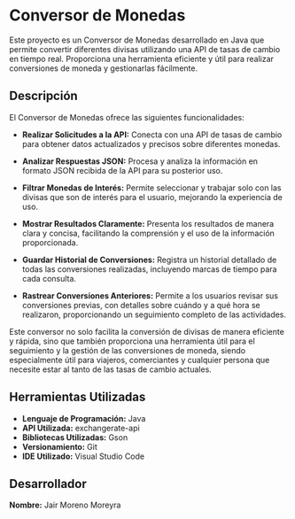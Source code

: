 # Conversor de Monedas

Este proyecto es un Conversor de Monedas desarrollado en Java que permite convertir diferentes divisas utilizando una API de tasas de cambio en tiempo real. Proporciona una herramienta eficiente y útil para realizar conversiones de moneda y gestionarlas fácilmente.

## Descripción

El Conversor de Monedas ofrece las siguientes funcionalidades:

- **Realizar Solicitudes a la API:** Conecta con una API de tasas de cambio para obtener datos actualizados y precisos sobre diferentes monedas.
  
- **Analizar Respuestas JSON:** Procesa y analiza la información en formato JSON recibida de la API para su posterior uso.

- **Filtrar Monedas de Interés:** Permite seleccionar y trabajar solo con las divisas que son de interés para el usuario, mejorando la experiencia de uso.

- **Mostrar Resultados Claramente:** Presenta los resultados de manera clara y concisa, facilitando la comprensión y el uso de la información proporcionada.

- **Guardar Historial de Conversiones:** Registra un historial detallado de todas las conversiones realizadas, incluyendo marcas de tiempo para cada consulta.

- **Rastrear Conversiones Anteriores:** Permite a los usuarios revisar sus conversiones previas, con detalles sobre cuándo y a qué hora se realizaron, proporcionando un seguimiento completo de las actividades.

Este conversor no solo facilita la conversión de divisas de manera eficiente y rápida, sino que también proporciona una herramienta útil para el seguimiento y la gestión de las conversiones de moneda, siendo especialmente útil para viajeros, comerciantes y cualquier persona que necesite estar al tanto de las tasas de cambio actuales.

## Herramientas Utilizadas

- **Lenguaje de Programación:** Java
- **API Utilizada:** exchangerate-api
- **Bibliotecas Utilizadas:** Gson
- **Versionamiento:** Git
- **IDE Utilizado:** Visual Studio Code

## Desarrollador

**Nombre:** Jair Moreno Moreyra
